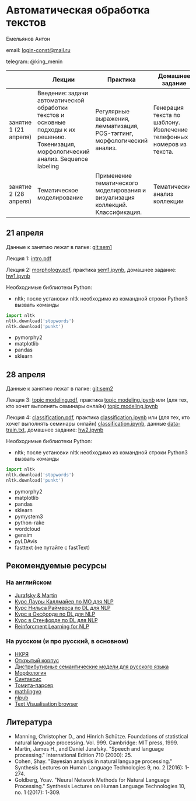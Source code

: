 # Автоматическая обработка текстов 

Емельянов Антон

email: login-const@mail.ru

telegram: @king_menin



|                       | Лекции                                                                                                                                           | Практика                                                    | Домашнее  задание                                                   |
|-----------------------|--------------------------------------------------------------------------------------------------------------------------------------------------|-------------------------------------------------------------|---------------------------------------------------------------------|
| занятие 1 (21 апреля)  | Введение: задачи автоматической обработки текстов и основные подходы к их решению. Токенизация, морфологический анализ. Sequence labeling  | Регулярные выражения, лемматизация, POS-тэггинг, морфологический анализ. | Генерация текста по шаблону. Извлечение телефонных номеров из текста.   
| занятие 2 (28 апреля)  | Тематическое моделирование  | Применение тематического моделирования и визуализация коллекций. Классификация.| Тематическиф анализ коллекции


## 21 апреля

Данные к занятию лежат в папке: [git:sem1](https://github.com/king-menin/nlp-course/tree/master/sem%201)

Лекция 1: [intro.pdf](https://github.com/king-menin/nlp-course/blob/master/lecture%201.%20intro%20to%20nlp/intro.pdf)

Лекция 2: [morphology.pdf](https://github.com/king-menin/nlp-course/blob/master/lecture%202.%20morphology/morphology.pdf),  практика [sem1.ipynb](https://github.com/king-menin/nlp-course/blob/master/sem%201/sem1.ipynb), домашнее задание: [hw1.ipynb](https://github.com/king-menin/nlp-course/blob/master/hw1/hw1.ipynb)

Необходимые библиотеки Python:
* nltk; после установки nltk необходимо из командной строки Python3 вызвать команды
```python
import nltk
nltk.download('stopwords')
nltk.download('punkt')
```
* pymorphy2
* matplotlib
* pandas
* sklearn

## 28 апреля

Данные к занятию лежат в папке: [git:sem2](https://github.com/king-menin/nlp-course/tree/master/sem%202)

Лекция 3: [topic modeling.pdf](https://github.com/king-menin/nlp-course/blob/master/lecture%203.%20topic%20modeling/topic%20modeling.pdf),  практика [topic modeling.ipynb](https://github.com/king-menin/nlp-course/blob/master/sem%202/topic_modeling.ipynb) или (для тех, кто хочет выполнять семинары онлайн) [topic modeling.ipynb](https://drive.google.com/file/d/18QKAqSRyHxueej6XBSNLcEgY9Fr7_kAO/view?usp=sharing)

Лекция 4: [classification.pdf](https://github.com/king-menin/nlp-course/blob/master/lecture%204.%20classification/classification.pdf),  практика [classification.ipynb](https://github.com/king-menin/nlp-course/blob/master/sem%202/classification.ipynb) или (для тех, кто хочет выполнять семинары онлайн) [classification.ipynb](https://drive.google.com/file/d/1I9qBSkgILoLl0fLtm7Mqrl6L3xBv3IOr/view?usp=sharing), данные [data-train.txt](https://drive.google.com/file/d/19e2fOFpykP4iWCCCxzlJraAilvnVb1m9/view?usp=sharing), домашнее задание: [hw2.ipynb](https://github.com/king-menin/nlp-course/blob/master/hw2/hw2.ipynb)

Необходимые библиотеки Python:
* nltk; после установки nltk необходимо из командной строки Python3 вызвать команды
```python
import nltk
nltk.download('stopwords')
nltk.download('punkt')
```
* pymorphy2
* matplotlib
* pandas
* sklearn
* pymystem3
* python-rake
* wordcloud
* gensim
* pyLDAvis
* fasttext (не путайте с fastText)





## Рекомендуемые ресурсы
### На английском

* [Jurafsky & Martin](https://web.stanford.edu/~jurafsky/slp3/)
* [Курс Лауры Каллмайер по МО для NLP](https://user.phil.hhu.de/~kallmeyer/MachineLearning/index.html)
* [Курс Нильса Раймерса по DL для NLP](https://github.com/UKPLab/deeplearning4nlp-tutorial)
* [Курс в Оксфорде по DL для NLP](https://github.com/UKPLab/deeplearning4nlp-tutorial)
* [Курс в Стенфорде по DL для NLP](http://cs224d.stanford.edu)
* [Reinforcment Learning for NLP](https://github.com/jiyfeng/rl4nlp)


### На русском (и про русский, в основном)

* [НКРЯ](http://ruscorpora.ru)
* [Открытый корпус](http://opencorpora.org)
* [Дистрибутивные семантические модели для русского языка](http://rusvectores.org/ru/)
* [Морфология](https://tech.yandex.ru/mystem/)
* [Синтаксис](https://habrahabr.ru/post/317564/)
* [Томита-парсер](https://tech.yandex.ru/tomita/)
* [mathlingvo](http://mathlingvo.ru)
* [nlpub](https://nlpub.ru)
* [Text Visualisation browser](http://textvis.lnu.se)



## Литература

* Manning, Christopher D., and Hinrich Schütze. Foundations of statistical natural language processing. Vol. 999. Cambridge: MIT press, 1999.
* Martin, James H., and Daniel Jurafsky. "Speech and language processing." International Edition 710 (2000): 25.
* Cohen, Shay. "Bayesian analysis in natural language processing." Synthesis Lectures on Human Language Technologies 9, no. 2 (2016): 1-274.
* Goldberg, Yoav. "Neural Network Methods for Natural Language Processing." Synthesis Lectures on Human Language Technologies 10, no. 1 (2017): 1-309.